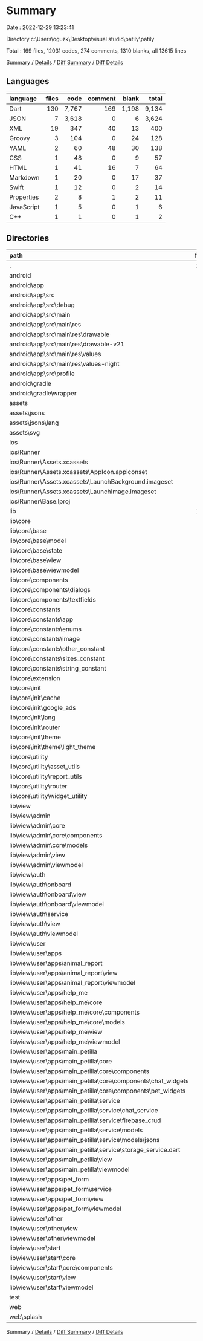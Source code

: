 # Summary

Date : 2022-12-29 13:23:41

Directory c:\\Users\\oguzk\\Desktop\\visual studio\\patily\\patily

Total : 169 files,  12031 codes, 274 comments, 1310 blanks, all 13615 lines

Summary / [Details](details.md) / [Diff Summary](diff.md) / [Diff Details](diff-details.md)

## Languages
| language | files | code | comment | blank | total |
| :--- | ---: | ---: | ---: | ---: | ---: |
| Dart | 130 | 7,767 | 169 | 1,198 | 9,134 |
| JSON | 7 | 3,618 | 0 | 6 | 3,624 |
| XML | 19 | 347 | 40 | 13 | 400 |
| Groovy | 3 | 104 | 0 | 24 | 128 |
| YAML | 2 | 60 | 48 | 30 | 138 |
| CSS | 1 | 48 | 0 | 9 | 57 |
| HTML | 1 | 41 | 16 | 7 | 64 |
| Markdown | 1 | 20 | 0 | 17 | 37 |
| Swift | 1 | 12 | 0 | 2 | 14 |
| Properties | 2 | 8 | 1 | 2 | 11 |
| JavaScript | 1 | 5 | 0 | 1 | 6 |
| C++ | 1 | 1 | 0 | 1 | 2 |

## Directories
| path | files | code | comment | blank | total |
| :--- | ---: | ---: | ---: | ---: | ---: |
| . | 169 | 12,031 | 274 | 1,310 | 13,615 |
| android | 13 | 245 | 36 | 33 | 314 |
| android\\app | 9 | 201 | 35 | 22 | 258 |
| android\\app\\src | 7 | 94 | 35 | 7 | 136 |
| android\\app\\src\\debug | 1 | 4 | 4 | 1 | 9 |
| android\\app\\src\\main | 5 | 86 | 27 | 5 | 118 |
| android\\app\\src\\main\\res | 4 | 39 | 18 | 4 | 61 |
| android\\app\\src\\main\\res\\drawable | 1 | 9 | 0 | 1 | 10 |
| android\\app\\src\\main\\res\\drawable-v21 | 1 | 9 | 0 | 1 | 10 |
| android\\app\\src\\main\\res\\values | 1 | 12 | 9 | 1 | 22 |
| android\\app\\src\\main\\res\\values-night | 1 | 9 | 9 | 1 | 19 |
| android\\app\\src\\profile | 1 | 4 | 4 | 1 | 9 |
| android\\gradle | 1 | 5 | 1 | 1 | 7 |
| android\\gradle\\wrapper | 1 | 5 | 1 | 1 | 7 |
| assets | 12 | 3,684 | 3 | 7 | 3,694 |
| assets\\jsons | 2 | 3,499 | 0 | 3 | 3,502 |
| assets\\jsons\\lang | 1 | 98 | 0 | 0 | 98 |
| assets\\svg | 10 | 185 | 3 | 4 | 192 |
| ios | 7 | 126 | 2 | 7 | 135 |
| ios\\Runner | 7 | 126 | 2 | 7 | 135 |
| ios\\Runner\\Assets.xcassets | 3 | 45 | 0 | 2 | 47 |
| ios\\Runner\\Assets.xcassets\\AppIcon.appiconset | 1 | 1 | 0 | 0 | 1 |
| ios\\Runner\\Assets.xcassets\\LaunchBackground.imageset | 1 | 21 | 0 | 1 | 22 |
| ios\\Runner\\Assets.xcassets\\LaunchImage.imageset | 1 | 23 | 0 | 1 | 24 |
| ios\\Runner\\Base.lproj | 2 | 68 | 2 | 2 | 72 |
| lib | 129 | 7,755 | 158 | 1,192 | 9,105 |
| lib\\core | 43 | 1,096 | 24 | 172 | 1,292 |
| lib\\core\\base | 7 | 295 | 8 | 51 | 354 |
| lib\\core\\base\\model | 1 | 6 | 0 | 3 | 9 |
| lib\\core\\base\\state | 1 | 6 | 0 | 2 | 8 |
| lib\\core\\base\\view | 3 | 240 | 2 | 31 | 273 |
| lib\\core\\base\\viewmodel | 2 | 43 | 6 | 15 | 64 |
| lib\\core\\components | 6 | 256 | 0 | 29 | 285 |
| lib\\core\\components\\dialogs | 2 | 33 | 0 | 5 | 38 |
| lib\\core\\components\\textfields | 2 | 142 | 0 | 13 | 155 |
| lib\\core\\constants | 17 | 198 | 7 | 32 | 237 |
| lib\\core\\constants\\app | 2 | 27 | 1 | 5 | 33 |
| lib\\core\\constants\\enums | 3 | 18 | 3 | 6 | 27 |
| lib\\core\\constants\\image | 1 | 21 | 0 | 4 | 25 |
| lib\\core\\constants\\other_constant | 1 | 36 | 0 | 2 | 38 |
| lib\\core\\constants\\sizes_constant | 6 | 39 | 0 | 9 | 48 |
| lib\\core\\constants\\string_constant | 4 | 57 | 3 | 6 | 66 |
| lib\\core\\extension | 1 | 4 | 0 | 2 | 6 |
| lib\\core\\init | 8 | 241 | 8 | 37 | 286 |
| lib\\core\\init\\cache | 1 | 19 | 1 | 6 | 26 |
| lib\\core\\init\\google_ads | 1 | 33 | 0 | 6 | 39 |
| lib\\core\\init\\lang | 2 | 109 | 1 | 7 | 117 |
| lib\\core\\init\\router | 1 | 0 | 0 | 2 | 2 |
| lib\\core\\init\\theme | 3 | 80 | 6 | 16 | 102 |
| lib\\core\\init\\theme\\light_theme | 2 | 76 | 6 | 14 | 96 |
| lib\\core\\utility | 4 | 102 | 1 | 21 | 124 |
| lib\\core\\utility\\asset_utils | 1 | 40 | 1 | 9 | 50 |
| lib\\core\\utility\\report_utils | 1 | 18 | 0 | 5 | 23 |
| lib\\core\\utility\\router | 1 | 0 | 0 | 2 | 2 |
| lib\\core\\utility\\widget_utility | 1 | 44 | 0 | 5 | 49 |
| lib\\view | 85 | 6,594 | 134 | 1,012 | 7,740 |
| lib\\view\\admin | 7 | 393 | 9 | 57 | 459 |
| lib\\view\\admin\\core | 2 | 97 | 0 | 9 | 106 |
| lib\\view\\admin\\core\\components | 1 | 75 | 0 | 7 | 82 |
| lib\\view\\admin\\core\\models | 1 | 22 | 0 | 2 | 24 |
| lib\\view\\admin\\view | 2 | 262 | 2 | 30 | 294 |
| lib\\view\\admin\\viewmodel | 3 | 34 | 7 | 18 | 59 |
| lib\\view\\auth | 10 | 649 | 9 | 92 | 750 |
| lib\\view\\auth\\onboard | 5 | 271 | 7 | 43 | 321 |
| lib\\view\\auth\\onboard\\view | 4 | 257 | 6 | 40 | 303 |
| lib\\view\\auth\\onboard\\viewmodel | 1 | 14 | 1 | 3 | 18 |
| lib\\view\\auth\\service | 1 | 40 | 0 | 6 | 46 |
| lib\\view\\auth\\view | 2 | 293 | 2 | 39 | 334 |
| lib\\view\\auth\\viewmodel | 2 | 45 | 0 | 4 | 49 |
| lib\\view\\user | 68 | 5,552 | 116 | 863 | 6,531 |
| lib\\view\\user\\apps | 60 | 5,132 | 102 | 790 | 6,024 |
| lib\\view\\user\\apps\\animal_report | 4 | 569 | 6 | 81 | 656 |
| lib\\view\\user\\apps\\animal_report\\view | 2 | 324 | 0 | 35 | 359 |
| lib\\view\\user\\apps\\animal_report\\viewmodel | 2 | 245 | 6 | 46 | 297 |
| lib\\view\\user\\apps\\help_me | 12 | 785 | 22 | 139 | 946 |
| lib\\view\\user\\apps\\help_me\\core | 2 | 87 | 0 | 8 | 95 |
| lib\\view\\user\\apps\\help_me\\core\\components | 1 | 69 | 0 | 6 | 75 |
| lib\\view\\user\\apps\\help_me\\core\\models | 1 | 18 | 0 | 2 | 20 |
| lib\\view\\user\\apps\\help_me\\view | 4 | 436 | 4 | 58 | 498 |
| lib\\view\\user\\apps\\help_me\\viewmodel | 6 | 262 | 18 | 73 | 353 |
| lib\\view\\user\\apps\\main_petilla | 36 | 3,231 | 62 | 482 | 3,775 |
| lib\\view\\user\\apps\\main_petilla\\core | 3 | 411 | 3 | 50 | 464 |
| lib\\view\\user\\apps\\main_petilla\\core\\components | 3 | 411 | 3 | 50 | 464 |
| lib\\view\\user\\apps\\main_petilla\\core\\components\\chat_widgets | 1 | 44 | 1 | 6 | 51 |
| lib\\view\\user\\apps\\main_petilla\\core\\components\\pet_widgets | 2 | 367 | 2 | 44 | 413 |
| lib\\view\\user\\apps\\main_petilla\\service | 5 | 191 | 1 | 25 | 217 |
| lib\\view\\user\\apps\\main_petilla\\service\\chat_service | 1 | 67 | 0 | 4 | 71 |
| lib\\view\\user\\apps\\main_petilla\\service\\firebase_crud | 1 | 36 | 1 | 4 | 41 |
| lib\\view\\user\\apps\\main_petilla\\service\\models | 2 | 68 | 0 | 12 | 80 |
| lib\\view\\user\\apps\\main_petilla\\service\\models\\jsons | 1 | 36 | 0 | 10 | 46 |
| lib\\view\\user\\apps\\main_petilla\\service\\storage_service.dart | 1 | 20 | 0 | 5 | 25 |
| lib\\view\\user\\apps\\main_petilla\\view | 12 | 1,958 | 10 | 242 | 2,210 |
| lib\\view\\user\\apps\\main_petilla\\viewmodel | 16 | 671 | 48 | 165 | 884 |
| lib\\view\\user\\apps\\pet_form | 8 | 547 | 12 | 88 | 647 |
| lib\\view\\user\\apps\\pet_form\\service | 1 | 17 | 0 | 2 | 19 |
| lib\\view\\user\\apps\\pet_form\\view | 2 | 346 | 1 | 45 | 392 |
| lib\\view\\user\\apps\\pet_form\\viewmodel | 4 | 175 | 11 | 38 | 224 |
| lib\\view\\user\\other | 4 | 161 | 7 | 30 | 198 |
| lib\\view\\user\\other\\view | 2 | 118 | 1 | 16 | 135 |
| lib\\view\\user\\other\\viewmodel | 2 | 43 | 6 | 14 | 63 |
| lib\\view\\user\\start | 4 | 259 | 7 | 43 | 309 |
| lib\\view\\user\\start\\core | 1 | 60 | 0 | 7 | 67 |
| lib\\view\\user\\start\\core\\components | 1 | 60 | 0 | 7 | 67 |
| lib\\view\\user\\start\\view | 1 | 161 | 1 | 22 | 184 |
| lib\\view\\user\\start\\viewmodel | 2 | 38 | 6 | 14 | 58 |
| test | 1 | 12 | 11 | 6 | 29 |
| web | 4 | 129 | 16 | 18 | 163 |
| web\\splash | 2 | 53 | 0 | 10 | 63 |

Summary / [Details](details.md) / [Diff Summary](diff.md) / [Diff Details](diff-details.md)